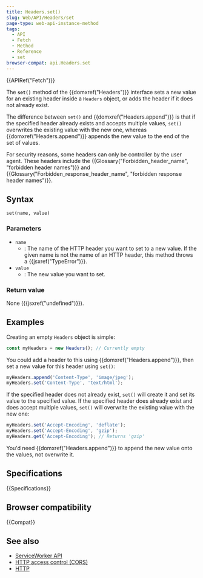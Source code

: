 ```yaml
---
title: Headers.set()
slug: Web/API/Headers/set
page-type: web-api-instance-method
tags:
  - API
  - Fetch
  - Method
  - Reference
  - set
browser-compat: api.Headers.set
---
```


{{APIRef("Fetch")}}

The **`set()`** method of the {{domxref("Headers")}} interface
sets a new value for an existing header inside a `Headers` object, or adds
the header if it does not already exist.

The difference between `set()` and {{domxref("Headers.append")}} is that if
the specified header already exists and accepts multiple values, `set()`
overwrites the existing value with the new one, whereas {{domxref("Headers.append")}}
appends the new value to the end of the set of values.

For security reasons, some headers can only be controller by the user agent. These
headers include the {{Glossary("Forbidden_header_name", "forbidden header names")}}
and {{Glossary("Forbidden_response_header_name", "forbidden response header names")}}.

## Syntax

```js-nolint
set(name, value)
```

### Parameters

- `name`
  - : The name of the HTTP header you want to set to a new value. If the given name is not
    the name of an HTTP header, this method throws a {{jsxref("TypeError")}}.
- `value`
  - : The new value you want to set.

### Return value

None ({{jsxref("undefined")}}).

## Examples

Creating an empty `Headers` object is simple:

```js
const myHeaders = new Headers(); // Currently empty
```

You could add a header to this using {{domxref("Headers.append")}}, then set a new
value for this header using `set()`:

```js
myHeaders.append('Content-Type', 'image/jpeg');
myHeaders.set('Content-Type', 'text/html');
```

If the specified header does not already exist, `set()` will create it and
set its value to the specified value. If the specified header does already exist and
does accept multiple values, `set()` will overwrite the existing value with
the new one:

```js
myHeaders.set('Accept-Encoding', 'deflate');
myHeaders.set('Accept-Encoding', 'gzip');
myHeaders.get('Accept-Encoding'); // Returns 'gzip'
```

You'd need {{domxref("Headers.append")}} to append the new value onto the values, not
overwrite it.

## Specifications

{{Specifications}}

## Browser compatibility

{{Compat}}

## See also

- [ServiceWorker API](/en-US/docs/Web/API/Service_Worker_API)
- [HTTP access control (CORS)](/en-US/docs/Web/HTTP/CORS)
- [HTTP](/en-US/docs/Web/HTTP)
